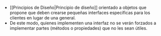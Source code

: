 - [[Principios de Diseño|Principio de diseño]] orientado a objetos que propone que deben crearse pequeñas interfaces específicas para los clientes en lugar de una general. 
- De este modo, quienes implementen una interfaz no se verán forzados a implementar partes (métodos o propiedades) que no les sean útiles.